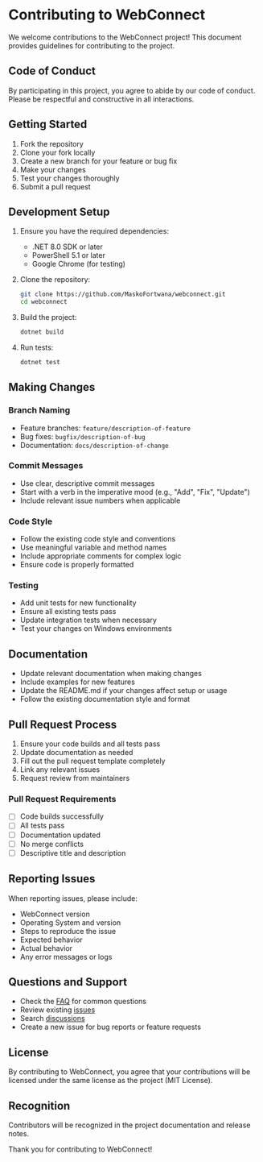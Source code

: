 # Contributing to WebConnect

We welcome contributions to the WebConnect project! This document provides guidelines for contributing to the project.

## Code of Conduct

By participating in this project, you agree to abide by our code of conduct. Please be respectful and constructive in all interactions.

## Getting Started

1. Fork the repository
2. Clone your fork locally
3. Create a new branch for your feature or bug fix
4. Make your changes
5. Test your changes thoroughly
6. Submit a pull request

## Development Setup

1. Ensure you have the required dependencies:
   - .NET 8.0 SDK or later
   - PowerShell 5.1 or later
   - Google Chrome (for testing)

2. Clone the repository:
   ```bash
   git clone https://github.com/MaskoFortwana/webconnect.git
   cd webconnect
   ```

3. Build the project:
   ```bash
   dotnet build
   ```

4. Run tests:
   ```bash
   dotnet test
   ```

## Making Changes

### Branch Naming
- Feature branches: `feature/description-of-feature`
- Bug fixes: `bugfix/description-of-bug`
- Documentation: `docs/description-of-change`

### Commit Messages
- Use clear, descriptive commit messages
- Start with a verb in the imperative mood (e.g., "Add", "Fix", "Update")
- Include relevant issue numbers when applicable

### Code Style
- Follow the existing code style and conventions
- Use meaningful variable and method names
- Include appropriate comments for complex logic
- Ensure code is properly formatted

### Testing
- Add unit tests for new functionality
- Ensure all existing tests pass
- Update integration tests when necessary
- Test your changes on Windows environments

## Documentation

- Update relevant documentation when making changes
- Include examples for new features
- Update the README.md if your changes affect setup or usage
- Follow the existing documentation style and format

## Pull Request Process

1. Ensure your code builds and all tests pass
2. Update documentation as needed
3. Fill out the pull request template completely
4. Link any relevant issues
5. Request review from maintainers

### Pull Request Requirements
- [ ] Code builds successfully
- [ ] All tests pass
- [ ] Documentation updated
- [ ] No merge conflicts
- [ ] Descriptive title and description

## Reporting Issues

When reporting issues, please include:
- WebConnect version
- Operating System and version
- Steps to reproduce the issue
- Expected behavior
- Actual behavior
- Any error messages or logs

## Questions and Support

- Check the [FAQ](docs/faq.md) for common questions
- Review existing [issues](https://github.com/MaskoFortwana/webconnect/issues)
- Search [discussions](https://github.com/MaskoFortwana/webconnect/discussions)
- Create a new issue for bug reports or feature requests

## License

By contributing to WebConnect, you agree that your contributions will be licensed under the same license as the project (MIT License).

## Recognition

Contributors will be recognized in the project documentation and release notes.

Thank you for contributing to WebConnect! 